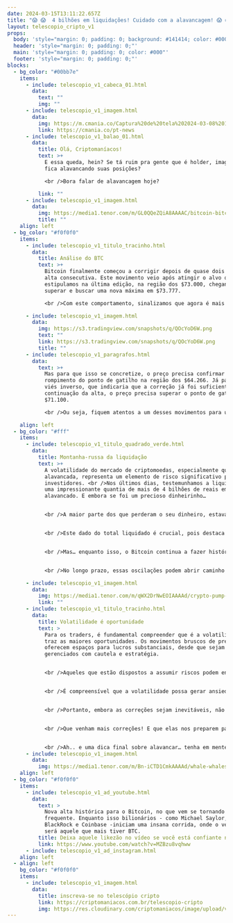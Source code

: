 ```yaml
---
date: 2024-03-15T13:11:22.657Z
title: "😱 😱  4 bilhões em liquidações! Cuidado com a alavancagem! 😱 😱 "
layout: telescopio_cripto_v1
props:
  body: 'style="margin: 0; padding: 0; background: #141414; color: #000"'
  header: 'style="margin: 0; padding: 0;"'
  main: 'style="margin: 0; padding: 0; color: #000"'
  footer: 'style="margin: 0; padding: 0;"'
blocks:
  - bg_color: "#00bb7e"
    items:
      - include: telescopio_v1_cabeca_01.html
        data:
          text: ""
          img: ""
      - include: telescopio_v1_imagem.html
        data:
          img: https://m.cmania.co/Captura%20de%20tela%202024-03-08%20115713.png
          link: https://cmania.co/pt-news
      - include: telescopio_v1_balao_01.html
        data:
          title: Olá, Criptomaníacos!
          text: >+
            E essa queda, hein? Se tá ruim pra gente que é holder, imagina quem
            fica alavancando suas posições?

            <br />Bora falar de alavancagem hoje?

          link: ""
      - include: telescopio_v1_imagem.html
        data:
          img: https://media1.tenor.com/m/GL0QQeZQiA8AAAAC/bitcoin-bitcoin-coaster.gif
          title: ""
    align: left
  - bg_color: "#f0f0f0"
    items:
      - include: telescopio_v1_titulo_tracinho.html
        data:
          title: Análise do BTC
          text: >+
            Bitcoin finalmente começou a corrigir depois de quase dois meses de
            alta consecutiva. Este movimento veio após atingir o alvo que
            estipulamos na última edição, na região dos $73.000, chegando até a
            superar e buscar uma nova máxima em $73.777.

            <br />Com este comportamento, sinalizamos que agora é mais provável um período de correção, uma retração desse movimento, que poderia levar o preço de volta para as médias de 9 e 21 períodos no gráfico semanal, destacadas com as linhas brancas.

      - include: telescopio_v1_imagem.html
        data:
          img: https://s3.tradingview.com/snapshots/q/QOcYoD6W.png
          text: ""
          link: https://s3.tradingview.com/snapshots/q/QOcYoD6W.png
          title: ""
      - include: telescopio_v1_paragrafos.html
        data:
          text: >+
            Mas para que isso se concretize, o preço precisa confirmar o
            rompimento do ponto de gatilho na região dos $64.266. Já para um
            viés inverso, que indicaria que a correção já foi suficiente para a
            continuação da alta, o preço precisa superar o ponto de gatilho em
            $71.100.

            <br />Ou seja, fiquem atentos a um desses movimentos para uma melhor gestão dos riscos.

    align: left
  - bg_color: "#fff"
    items:
      - include: telescopio_v1_titulo_quadrado_verde.html
        data:
          title: Montanha-russa da liquidação
          text: >+
            A volatilidade do mercado de criptomoedas, especialmente quando
            alavancada, representa um elemento de risco significativo para os
            investidores. <br />Nos últimos dias, testemunhamos a liquidação de
            uma impressionante quantia de mais de 4 bilhões de reais em Bitcoin
            alavancado. E embora se foi um precioso dinheirinho…


            <br />A maior parte dos que perderam o seu dinheiro, estava confiante demais que os preços iriam continuar subindo ainda, sem parar. E como pudemos ver, não foi assim que o mercado agiu. Ele é mestre em pregar peças.


            <br />Este dado do total liquidado é crucial, pois destaca a exposição considerável dos investidores a esse tipo de negociação, o que amplifica os riscos em um mercado já intrinsecamente volátil.


            <br />Mas… enquanto isso, o Bitcoin continua a fazer história, alcançando novas máximas históricas de preço, ainda que com grandes correções pelo caminho. É importante notar que essas correções bruscas fazem parte do processo natural de amadurecimento do mercado.


            <br />No longo prazo, essas oscilações podem abrir caminho para que o Bitcoin alcance patamares ainda mais elevados. <br />Para os investidores de longo prazo, essas quedas podem ser vistas como oportunidades de compra, permitindo que acumulem Bitcoin a preços mais atrativos. São só pedras no meio do caminho.

      - include: telescopio_v1_imagem.html
        data:
          img: https://media1.tenor.com/m/qWX2DrNwEOIAAAAd/crypto-pump-bitcoin-pump.gif
          link: ""
      - include: telescopio_v1_titulo_tracinho.html
        data:
          title: Volatilidade é oportunidade
          text: >
            Para os traders, é fundamental compreender que é a volatilidade que
            traz as maiores oportunidades. Os movimentos bruscos de preço
            oferecem espaços para lucros substanciais, desde que sejam
            gerenciados com cautela e estratégia. 


            <br />Aqueles que estão dispostos a assumir riscos podem encontrar oportunidades lucrativas em meio à turbulência do mercado.


            <br />É compreensível que a volatilidade possa gerar ansiedade e preocupação entre os investidores, no entanto, é importante manter uma perspectiva de longo prazo. <br />O Bitcoin tem demonstrado resiliência ao longo dos anos, superando desafios e continuando sua trajetória de valorização. 


            <br />Portanto, embora as correções sejam inevitáveis, não devemos temê-las. Em vez disso, devemos reconhecer seu papel no crescimento e na consolidação do Bitcoin como uma classe de ativos legítima e valiosa.


            <br />Que venham mais correções! E que elas nos preparem para novas altas históricas!


            <br />Ah.. e uma dica final sobre alavancar… tenha em mente que é como um super poder. Então, lembre-se que com grandes poderes vêm grandes responsabilidades.
      - include: telescopio_v1_imagem.html
        data:
          img: https://media1.tenor.com/m/Bn-iCTD1CmkAAAAd/whale-whales.gif
    align: left
  - bg_color: "#f0f0f0"
    items:
      - include: telescopio_v1_ad_youtube.html
        data:
          text: >
            Nova alta histórica para o Bitcoin, no que vem se tornando
            frequente. Enquanto isso bilionários - como Michael Saylor,
            BlackRock e Coinbase -iniciam uma insana corrida, onde o vencedor
            será aquele que mais tiver BTC.
          title: Deixa aquele likezão no vídeo se você está confiante no BTC!
          link: https://www.youtube.com/watch?v=MZBzu8vqhww
      - include: telescopio_v1_ad_instagram.html
    align: left
  - align: left
    bg_color: "#f0f0f0"
    items:
      - include: telescopio_v1_imagem.html
        data:
          title: inscreva-se no telescópio cripto
          link: https://criptomaniacos.com.br/telescopio-cripto
          img: https://res.cloudinary.com/criptomaniacos/image/upload/v1662133224/telescopio/inscreva-se-telescopio.png
---
```

